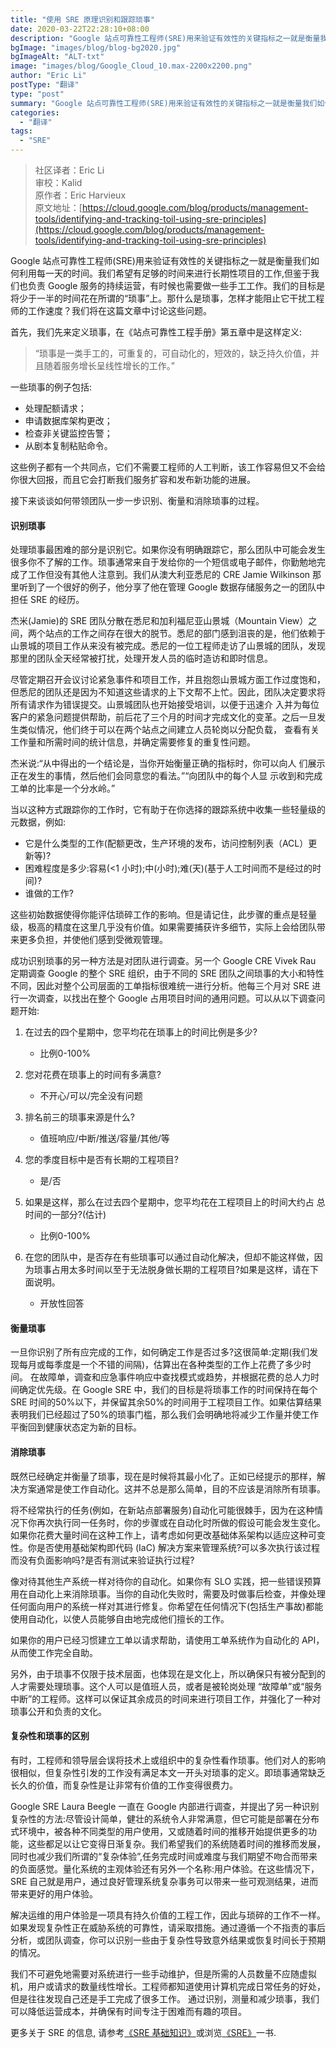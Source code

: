 ```yaml
---
title: "使用 SRE 原理识别和跟踪琐事"
date: 2020-03-22T22:28:10+08:00
description: "Google 站点可靠性工程师(SRE)用来验证有效性的关键指标之一就是衡量我们如何利用每一天的时间。我们希望有足够的时间来进行长期性项目的工作,但鉴于我们也负责 Google 服务的持续运营，有时候也需要做一些手工工作。我们的目标是将少于一半的时间花在所谓的“琐事”上。那什么是琐事，怎样才能阻止它干扰工程师的工作速度？我们将在这篇文章中讨论这些问题。"
bgImage: "images/blog/blog-bg2020.jpg"
bgImageAlt: "ALT-txt"
image: "images/blog/Google_Cloud_10.max-2200x2200.png"
author: "Eric Li"
postType: "翻译"
type: "post"
summary: "Google 站点可靠性工程师(SRE)用来验证有效性的关键指标之一就是衡量我们如何利用每一天的时间。我们希望有足够的时间来进行长期性项目的工作,但鉴于我们也负责 Google 服务的持续运营，有时候也需要做一些手工工作。我们的目标是将少于一半的时间花在所谓的“琐事”上。那什么是琐事，怎样才能阻止它干扰工程师的工作速度？我们将在这篇文章中讨论这些问题。"
categories: 
  - "翻译"
tags:
  - "SRE"
---
```


>社区译者：Eric Li   
审校：Kalid  
原作者：Eric Harvieux   
原文地址：[https://cloud.google.com/blog/products/management-tools/identifying-and-tracking-toil-using-sre-principles](https://cloud.google.com/blog/products/management-tools/identifying-and-tracking-toil-using-sre-principles)



Google 站点可靠性工程师(SRE)用来验证有效性的关键指标之一就是衡量我们如何利用每一天的时间。我们希望有足够的时间来进行长期性项目的工作,但鉴于我们也负责 Google 服务的持续运营，有时候也需要做一些手工工作。我们的目标是将少于一半的时间花在所谓的“琐事”上。那什么是琐事，怎样才能阻止它干扰工程师的工作速度？我们将在这篇文章中讨论这些问题。

首先，我们先来定义琐事，在《站点可靠性工程手册》第五章中是这样定义:

>“琐事是一类手工的，可重复的，可自动化的，短效的，缺乏持久价值，并且随着服务增长呈线性增长的工作。”

一些琐事的例子包括:

- 处理配额请求；
- 申请数据库架构更改；
- 检查非关键监控告警；
- 从剧本复制粘贴命令。

这些例子都有一个共同点，它们不需要工程师的人工判断，该工作容易但又不会给你很大回报，而且它会打断我们服务扩容和发布新功能的进展。

接下来谈谈如何带领团队一步一步识别、衡量和消除琐事的过程。

#### 识别琐事

处理琐事最困难的部分是识别它。如果你没有明确跟踪它，那么团队中可能会发生很多你不了解的工作。琐事通常来自于发给你的一个短信或电子邮件，你勤勉地完成了工作但没有其他人注意到。我们从澳大利亚悉尼的 CRE Jamie Wilkinson 那里听到了一个很好的例子，他分享了他在管理 Google 数据存储服务之一的团队中担任 SRE 的经历。

杰米(Jamie)的 SRE 团队分散在悉尼和加利福尼亚山景城（Mountain View）之间，两个站点的工作之间存在很大的脱节。悉尼的部门感到沮丧的是，他们依赖于山景城的项目工作从来没有被完成。悉尼的一位工程师走访了山景城的团队，发现那里的团队全天经常被打扰，处理开发人员的临时造访和即时信息。

尽管定期召开会议讨论紧急事件和项目工作，并且抱怨山景城方面工作过度饱和， 但悉尼的团队还是因为不知道这些请求的上下文帮不上忙。因此，团队决定要求将所有请求作为错误提交。山景城团队也开始接受培训，以便于迅速介 入并为每位客户的紧急问题提供帮助，前后花了三个月的时间才完成文化的变革。之后一旦发生类似情况，他们终于可以在两个站点之间建立人员轮岗以分配负载， 查看有关工作量和所需时间的统计信息，并确定需要修复的重复性问题。 

杰米说:“从中得出的一个结论是，当你开始衡量正确的指标时，你可以向人 们展示正在发生的事情，然后他们会同意您的看法。”“向团队中的每个人显 示收到和完成工单的比率是一个分水岭。” 

当以这种方式跟踪你的工作时，它有助于在你选择的跟踪系统中收集一些轻量级的元数据，例如:

- 它是什么类型的工作(配额更改，生产环境的发布，访问控制列表（ACL）更新等)? 
- 困难程度是多少:容易(<1 小时);中(小时);难(天)(基于人工时间而不是经过的时间)? 
- 谁做的工作? 

这些初始数据使得你能评估琐碎工作的影响。但是请记住，此步骤的重点是轻量级，极高的精度在这里几乎没有价值。如果需要捕获许多细节，实际上会给团队带来更多负担，并使他们感到受微观管理。 

成功识别琐事的另一种方法是对团队进行调查。另一个 Google CRE Vivek Rau 定期调查 Google 的整个 SRE 组织，由于不同的 SRE 团队之间琐事的大小和特性不同，因此对整个公司层面的工单指标很难统一进行分析。他每三个月对 SRE 进行一次调查，以找出在整个 Google 占用项目时间的通用问题。可以从以下调查问题开始: 

1. 在过去的四个星期中，您平均花在琐事上的时间比例是多少?

    - 比例0-100% 

2. 您对花费在琐事上的时间有多满意?

    - 不开心/可以/完全没有问题

3. 排名前三的琐事来源是什么?

    - 值班响应/中断/推送/容量/其他/等

4. 您的季度目标中是否有长期的工程项目?

    - 是/否

5. 如果是这样，那么在过去四个星期中，您平均花在工程项目上的时间大约占 总时间的一部分?(估计)

    - 比例0-100%

6. 在您的团队中，是否存在有些琐事可以通过自动化解决，但却不能这样做，因为琐事占用太多时间以至于无法脱身做长期的工程项目?如果是这样，请在下面说明。 

    - 开放性回答

#### 衡量琐事

一旦你识别了所有应完成的工作，如何确定工作是否过多?这很简单:定期(我们发现每月或每季度是一个不错的间隔)，估算出在各种类型的工作上花费了多少时间。 在故障单，调查和应急事件响应中查找模式或趋势，并根据花费的总人力时间确定优先级。在 Google SRE 中，我们的目标是将琐事工作的时间保持在每个 SRE 时间的50%以下，并保留其余50%的时间用于工程项目工作。如果估算结果表明我们已经超过了50%的琐事门槛，那么我们会明确地将减少工作量并使工作平衡回到健康状态定为新的目标。 

#### 消除琐事

既然已经确定并衡量了琐事，现在是时候将其最小化了。正如已经提示的那样，解决方案通常是使工作自动化。这并不总是那么简单，目的不应该是消除所有琐事。 

将不经常执行的任务(例如，在新站点部署服务)自动化可能很棘手，因为在这种情况下你再次执行同一任务时，你的步骤或在自动化时所做的假设可能会发生变化。如果你花费大量时间在这种工作上，请考虑如何更改基础体系架构以适应这种可变性。你是否使用基础架构即代码 (IaC) 解决方案来管理系统?可以多次执行该过程而没有负面影响吗?是否有测试来验证执行过程? 

像对待其他生产系统一样对待你的自动化。如果你有 SLO 实践，把一些错误预算用在自动化上来消除琐事。当你的自动化失败时，需要及时做事后检查，并像处理任何面向用户的系统一样对其进行修复。你希望在任何情况下(包括生产事故)都能使用自动化，以使人员能够自由地完成他们擅长的工作。 

如果你的用户已经习惯建立工单以请求帮助，请使用工单系统作为自动化的 API，从而使工作完全自助。 

另外，由于琐事不仅限于技术层面，也体现在是文化上，所以确保只有被分配到的人才需要处理琐事。这个人可以是值班人员，或者是被轮岗处理 “故障单”或“服务中断”的工程师。这样可以保证其余成员的时间来进行项目工作，并强化了一种对琐事公开和负责的文化。 

#### 复杂性和琐事的区别

有时，工程师和领导层会误将技术上或组织中的复杂性看作琐事。他们对人的影响很相似，但复杂性引发的工作没有满足本文一开头对琐事的定义。即琐事通常缺乏长久的价值，而复杂性是让非常有价值的工作变得很费力。 

Google SRE Laura Beegle 一直在 Google 内部进行调查，并提出了另一种识别复杂性的方法:尽管设计简单，健壮的系统令人非常满意，但它可能是部署在分布式环境中，被各种不同类型的用户使用，又或随着时间的推移开始提供更多的功能，这些都足以让它变得日渐复杂。我们希望我们的系统随着时间的推移而发展，同时也减少我们所谓的“复杂体验”,任务完成时间或难度与我们期望不吻合而带来的负面感觉。量化系统的主观体验还有另外一个名称:用户体验。在这些情况下，SRE 自己就是用户，通过良好管理系统复杂事务可以带来一些可观测结果，进而带来更好的用户体验。 

解决运维的用户体验是一项具有持久价值的工程工作，因此与琐碎的工作不一样。如果发现复杂性正在威胁系统的可靠性，请采取措施。通过遵循一个不指责的事后分析，或团队调查，你可以识别一些由于复杂性导致意外结果或恢复时间长于预期的情况。 

我们不可避免地需要对系统进行一些手动维护，但是所需的人员数量不应随虚拟机，用户或请求的数量线性增长。工程师都知道使用计算机完成日常任务的好处，但是往往发现自己还是手工完成了很多工作。 通过识别，测量和减少琐事，我们可以降低运营成本，并确保有时间专注于困难而有趣的项目。 

更多关于 SRE 的信息, 请参考[《SRE 基础知识》](https://cloud.google.com/blog/products/gcp/sre-fundamentals-slis-slas-and-slos)或浏览[《SRE》](https://landing.google.com/sre/books/)一书.
